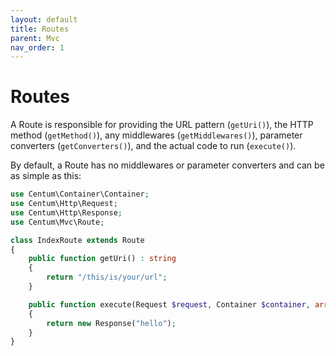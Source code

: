 ```yaml
---
layout: default
title: Routes
parent: Mvc
nav_order: 1
---
```




# Routes

A Route is responsible for providing the URL pattern (`getUri()`), the HTTP method (`getMethod()`), any middlewares (`getMiddlewares()`), parameter converters (`getConverters()`), and the actual code to run (`execute()`).

By default, a Route has no middlewares or parameter converters and can be as simple as this:

```php
use Centum\Container\Container;
use Centum\Http\Request;
use Centum\Http\Response;
use Centum\Mvc\Route;

class IndexRoute extends Route
{
    public function getUri() : string
    {
        return "/this/is/your/url";
    }

    public function execute(Request $request, Container $container, array $params) : Response
    {
        return new Response("hello");
    }
}
```
